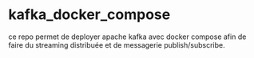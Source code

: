 # kafka_docker_compose
ce repo permet de deployer apache kafka avec docker compose afin de faire du streaming distribuée et de messagerie publish/subscribe.
